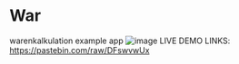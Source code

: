 # War
 warenkalkulation example app
![image](https://github.com/mohmadzor1234/War/assets/51223471/a8d7b650-80b8-4675-bedc-da3595d8ba4e)
LIVE DEMO LINKS: https://pastebin.com/raw/DFswvwUx
